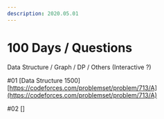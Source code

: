 ```yaml
---
description: 2020.05.01
---
```


# 100 Days / Questions

Data Structure / Graph / DP / Others \(Interactive ?\)

\#01 \[Data Structure 1500\] [https://codeforces.com/problemset/problem/713/A](https://codeforces.com/problemset/problem/713/A)

\#02 \[\] 

